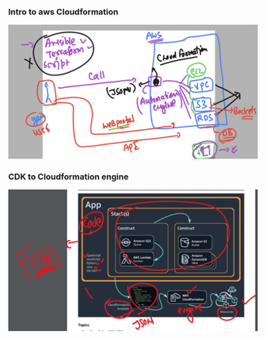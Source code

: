 ### Intro to aws Cloudformation 

<img src="cf1.png">

### CDK to Cloudformation engine 

<img src="cf2.png">

